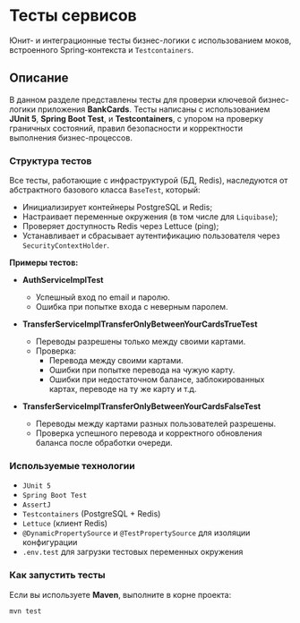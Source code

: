 # Тесты сервисов

Юнит- и интеграционные тесты бизнес-логики с использованием моков, встроенного Spring-контекста и `Testcontainers`.

## Описание

В данном разделе представлены тесты для проверки ключевой бизнес-логики приложения **BankCards**. Тесты написаны с использованием **JUnit 5**, **Spring Boot Test**, и **Testcontainers**, с упором на проверку граничных состояний, правил безопасности и корректности выполнения бизнес-процессов.

### Структура тестов

Все тесты, работающие с инфраструктурой (БД, Redis), наследуются от абстрактного базового класса `BaseTest`, который:

- Инициализирует контейнеры PostgreSQL и Redis;
- Настраивает переменные окружения (в том числе для `Liquibase`);
- Проверяет доступность Redis через Lettuce (ping);
- Устанавливает и сбрасывает аутентификацию пользователя через `SecurityContextHolder`.

**Примеры тестов:**

- **AuthServiceImplTest**
    - Успешный вход по email и паролю.
    - Ошибка при попытке входа с неверным паролем.

- **TransferServiceImplTransferOnlyBetweenYourCardsTrueTest**
    - Переводы разрешены только между своими картами.
    - Проверка:
        - Перевода между своими картами.
        - Ошибки при попытке перевода на чужую карту.
        - Ошибки при недостаточном балансе, заблокированных картах, переводе на ту же карту и т.д.

- **TransferServiceImplTransferOnlyBetweenYourCardsFalseTest**
    - Переводы между картами разных пользователей разрешены.
    - Проверка успешного перевода и корректного обновления баланса после обработки очереди.

### Используемые технологии

- `JUnit 5`
- `Spring Boot Test`
- `AssertJ`
- `Testcontainers` (PostgreSQL + Redis)
- `Lettuce` (клиент Redis)
- `@DynamicPropertySource` и `@TestPropertySource` для изоляции конфигурации
- `.env.test` для загрузки тестовых переменных окружения

### Как запустить тесты

Если вы используете **Maven**, выполните в корне проекта:

```bash
mvn test
